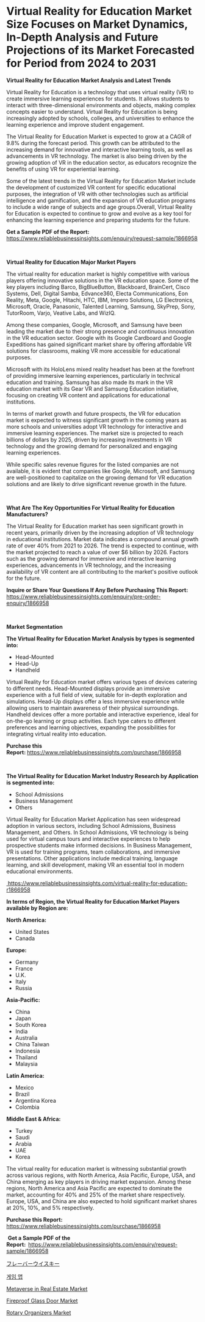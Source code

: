 <p><h1>Virtual Reality for Education Market Size Focuses on Market Dynamics, In-Depth Analysis and Future Projections of its Market Forecasted for Period from 2024 to 2031</h1></p><p><strong>Virtual Reality for Education Market Analysis and Latest Trends</strong></p>
<p><p>Virtual Reality for Education is a technology that uses virtual reality (VR) to create immersive learning experiences for students. It allows students to interact with three-dimensional environments and objects, making complex concepts easier to understand. Virtual Reality for Education is being increasingly adopted by schools, colleges, and universities to enhance the learning experience and improve student engagement.</p><p>The Virtual Reality for Education Market is expected to grow at a CAGR of 9.8% during the forecast period. This growth can be attributed to the increasing demand for innovative and interactive learning tools, as well as advancements in VR technology. The market is also being driven by the growing adoption of VR in the education sector, as educators recognize the benefits of using VR for experiential learning.</p><p>Some of the latest trends in the Virtual Reality for Education Market include the development of customized VR content for specific educational purposes, the integration of VR with other technologies such as artificial intelligence and gamification, and the expansion of VR education programs to include a wide range of subjects and age groups.Overall, Virtual Reality for Education is expected to continue to grow and evolve as a key tool for enhancing the learning experience and preparing students for the future.</p></p>
<p><strong>Get a Sample PDF of the Report:&nbsp;</strong> <a href="https://www.reliablebusinessinsights.com/enquiry/request-sample/1866958">https://www.reliablebusinessinsights.com/enquiry/request-sample/1866958</a></p>
<p>&nbsp;</p>
<p><strong>Virtual Reality for Education Major Market Players</strong></p>
<p><p>The virtual reality for education market is highly competitive with various players offering innovative solutions in the VR education space. Some of the key players including Barco, BigBlueButton, Blackboard, BrainCert, Cisco Systems, Dell, Digital Samba, Edvance360, Electa Communications, Eon Reality, Meta, Google, Hitachi, HTC, IBM, Impero Solutions, LG Electronics, Microsoft, Oracle, Panasonic, Talented Learning, Samsung, SkyPrep, Sony, TutorRoom, Varjo, Veative Labs, and WizIQ.</p><p>Among these companies, Google, Microsoft, and Samsung have been leading the market due to their strong presence and continuous innovation in the VR education sector. Google with its Google Cardboard and Google Expeditions has gained significant market share by offering affordable VR solutions for classrooms, making VR more accessible for educational purposes.</p><p>Microsoft with its HoloLens mixed reality headset has been at the forefront of providing immersive learning experiences, particularly in technical education and training. Samsung has also made its mark in the VR education market with its Gear VR and Samsung Education initiative, focusing on creating VR content and applications for educational institutions.</p><p>In terms of market growth and future prospects, the VR for education market is expected to witness significant growth in the coming years as more schools and universities adopt VR technology for interactive and immersive learning experiences. The market size is projected to reach billions of dollars by 2025, driven by increasing investments in VR technology and the growing demand for personalized and engaging learning experiences.</p><p>While specific sales revenue figures for the listed companies are not available, it is evident that companies like Google, Microsoft, and Samsung are well-positioned to capitalize on the growing demand for VR education solutions and are likely to drive significant revenue growth in the future.</p></p>
<p>&nbsp;</p>
<p><strong>What Are The Key Opportunities For Virtual Reality for Education Manufacturers?</strong></p>
<p><p>The Virtual Reality for Education market has seen significant growth in recent years, primarily driven by the increasing adoption of VR technology in educational institutions. Market data indicates a compound annual growth rate of over 40% from 2021 to 2026. The trend is expected to continue, with the market projected to reach a value of over $6 billion by 2026. Factors such as the growing demand for immersive and interactive learning experiences, advancements in VR technology, and the increasing availability of VR content are all contributing to the market's positive outlook for the future.</p></p>
<p><strong>Inquire or Share Your Questions If Any Before Purchasing This Report:</strong> <a href="https://www.reliablebusinessinsights.com/enquiry/pre-order-enquiry/1866958">https://www.reliablebusinessinsights.com/enquiry/pre-order-enquiry/1866958</a></p>
<p>&nbsp;</p>
<p><strong>Market Segmentation</strong></p>
<p><strong>The Virtual Reality for Education Market Analysis by types is segmented into:</strong></p>
<p><ul><li>Head-Mounted</li><li>Head-Up</li><li>Handheld</li></ul></p>
<p><p>Virtual Reality for Education market offers various types of devices catering to different needs. Head-Mounted displays provide an immersive experience with a full field of view, suitable for in-depth exploration and simulations. Head-Up displays offer a less immersive experience while allowing users to maintain awareness of their physical surroundings. Handheld devices offer a more portable and interactive experience, ideal for on-the-go learning or group activities. Each type caters to different preferences and learning objectives, expanding the possibilities for integrating virtual reality into education.</p></p>
<p><strong>Purchase this Report:&nbsp;</strong><a href="https://www.reliablebusinessinsights.com/purchase/1866958">https://www.reliablebusinessinsights.com/purchase/1866958</a></p>
<p>&nbsp;</p>
<p><strong>The Virtual Reality for Education Market Industry Research by Application is segmented into:</strong></p>
<p><ul><li>School Admissions</li><li>Business Management</li><li>Others</li></ul></p>
<p><p>Virtual Reality for Education Market Application has seen widespread adoption in various sectors, including School Admissions, Business Management, and Others. In School Admissions, VR technology is being used for virtual campus tours and interactive experiences to help prospective students make informed decisions. In Business Management, VR is used for training programs, team collaborations, and immersive presentations. Other applications include medical training, language learning, and skill development, making VR an essential tool in modern educational environments.</p></p>
<p><a href="https://www.reliablebusinessinsights.com/virtual-reality-for-education-r1866958">&nbsp;https://www.reliablebusinessinsights.com/virtual-reality-for-education-r1866958</a></p>
<p><strong>In terms of Region, the Virtual Reality for Education Market Players available by Region are:</strong></p>
<p>
    <p> <strong> North America: </strong>
        <ul>
            <li>United States</li>
            <li>Canada</li>
        </ul>
        </p> 
    <p> <strong> Europe: </strong>
        <ul>
            <li>Germany</li>
            <li>France</li>
            <li>U.K.</li>
            <li>Italy</li>
            <li>Russia</li>
        </ul>
        </p> 
    <p> <strong> Asia-Pacific: </strong>
        <ul>
            <li>China</li>
            <li>Japan</li>
            <li>South Korea</li>
            <li>India</li>
            <li>Australia</li>
            <li>China Taiwan</li>
            <li>Indonesia</li>
            <li>Thailand</li>
            <li>Malaysia</li>
        </ul>
        </p> 
    <p> <strong> Latin America: </strong>
        <ul>
            <li>Mexico</li>
            <li>Brazil</li>
            <li>Argentina Korea</li>
            <li>Colombia</li>
        </ul>
        </p> 
    <p> <strong> Middle East & Africa: </strong>
        <ul>
            <li>Turkey</li>
            <li>Saudi</li>
            <li>Arabia</li>
            <li>UAE</li>
            <li>Korea</li>
        </ul>
    </p>
    </p>
<p><p>The virtual reality for education market is witnessing substantial growth across various regions, with North America, Asia Pacific, Europe, USA, and China emerging as key players in driving market expansion. Among these regions, North America and Asia Pacific are expected to dominate the market, accounting for 40% and 25% of the market share respectively. Europe, USA, and China are also expected to hold significant market shares at 20%, 10%, and 5% respectively.</p></p>
<p><strong>Purchase this Report: </strong><a href="https://www.reliablebusinessinsights.com/purchase/1866958">https://www.reliablebusinessinsights.com/purchase/1866958</a></p>
<p>&nbsp;<strong>Get a Sample PDF of the Report:&nbsp;&nbsp;</strong><a href="https://www.reliablebusinessinsights.com/enquiry/request-sample/1866958">https://www.reliablebusinessinsights.com/enquiry/request-sample/1866958</a></p>
<p><strong></strong></p>
<p><p><a href="https://github.com/mohamedbakry57/Market-Research-Report-List-5/blob/main/958534323378.md">フレーバーウイスキー</a></p><p><a href="https://github.com/laholand/Market-Research-Report-List-5/blob/main/984827031547.md">게임 앱</a></p><p><a href="https://github.com/JameTravis/Market-Research-Report-List-6/blob/main/metaverse-in-real-estate-market.md">Metaverse in Real Estate Market</a></p><p><a href="https://medium.com/@jayrussel94/fireproof-glass-door-market-forecasts-market-trends-and-impact-analysis-2024-2031-89b9fb734a22">Fireproof Glass Door Market</a></p><p><a href="https://medium.com/@chloeconn57/rotary-organizers-market-a-global-and-regional-analysis-focus-on-region-country-level-analysis-436dcdb50fd3">Rotary Organizers Market</a></p></p>